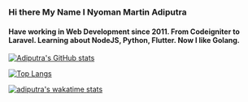 ### Hi there My Name I Nyoman Martin Adiputra

#### Have working in Web Development since 2011. From Codeigniter to Laravel. Learning about NodeJS, Python, Flutter. Now I like Golang.

[![Adiputra's GitHub stats](https://github-readme-stats.vercel.app/api?username=adiputra22&count_private=true)](https://github.com/anuraghazra/github-readme-stats)

[![Top Langs](https://github-readme-stats.vercel.app/api/top-langs/?username=adiputra22&layout=compact&count_private=true)](https://github.com/anuraghazra/github-readme-stats)

[![adiputra's wakatime stats](https://github-readme-stats.vercel.app/api/wakatime?username=adiputra&layout=compact)](https://github.com/anuraghazra/github-readme-stats)
